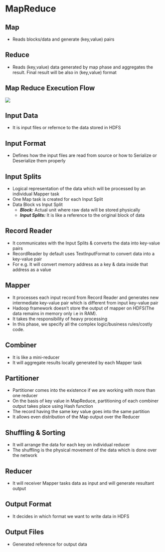 
# MapReduce

## Map
- Reads blocks/data and generate (key,value) pairs

## Reduce
- Reads (key,value) data generated by map phase and aggregates the result. Final result will be also in (key,value) format

## Map Reduce Execution Flow

<img src="https://techvidvan.com/tutorials/wp-content/uploads/sites/2/2019/11/mapreduce-job-execution-flow.jpg">

## Input Data
- It is input files or refernce to the data stored in HDFS

## Input Format
- Defines how the input files are read from source or how to Serialize or Deserialize them properly

## Input Splits
- Logical representation of the data which will be processed by an individual Mapper task
- One Map task is created for each Input Split
- Data Block vs Input Split
  - ***Block:*** Actual unit where raw data will be stored physically
  - ***Input Splits:*** It is like a reference to the original block of data

## Record Reader
- It communicates with the Input Splits & converts the data into key-value pairs
- RecordReader by default uses TextInputFormat to convert data into a key-value pair
- For e.g. It will convert memory address as a key & data inside that address as a value

## Mapper
- It processes each input record from Record Reader and generates new intermediate key-value pair which is different from input key-value pair
- Hadoop framework doesn’t store the output of mapper on HDFS(The data remains in memory only i.e in RAM).
- It takes the responsibility of heavy processing
- In this phase, we specify all the complex logic/business rules/costly code.

## Combiner
- It is like a mini-reducer
- It will aggregate results locally generated by each Mapper task

## Partitioner
- Partitioner comes into the existence if we are working with more than one reducer
- On the basis of key value in MapReduce, partitioning of each combiner output takes place using Hash function
- The record having the same key value goes into the same partition
- It allows even distribution of the Map output over the Reducer

## Shuffling & Sorting
- It will arrange the data for each key on individual reducer
- The shuffling is the physical movement of the data which is done over the network

## Reducer
- It will receiver Mapper tasks data as input and will generate resultant output

## Output Format
- It decides in which format we want to write data in HDFS

## Output Files
- Generated reference for output data
